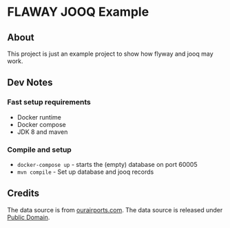 FLAWAY JOOQ Example
===================

About
-----
This project is just an example project to show how flyway and jooq may work.


Dev Notes
---------

### Fast setup requirements

-  Docker runtime
-  Docker compose
-  JDK 8 and maven

### Compile and setup

-  `docker-compose up` - starts the (empty) database on port 60005
-  `mvn compile` - Set up database and jooq records

Credits
-------
The data source is from [ourairports.com](http://ourairports.com/). 
The data source is released under [Public Domain](http://en.wikipedia.org/wiki/Public_domain).
 